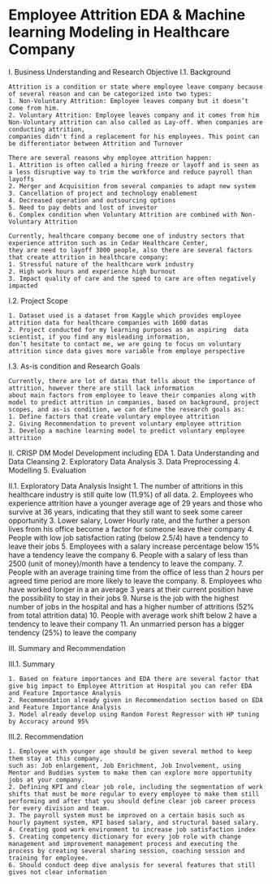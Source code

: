 # Employee Attrition EDA & Machine learning Modeling in Healthcare Company 

  I. Business Understanding and Research Objective 
  I.1. Background
  
    Attrition is a condition or state where employee leave company because of several reason and can be categorized into two types: 
    1. Non-Voluntary Attrition: Employee leaves company but it doesn’t come from him.
    2. Voluntary Attrition: Employee leaves company and it comes from him
    Non-Voluntary attrition can also called as Lay-off. When companies are conducting attrition, 
    companies didn't find a replacement for his employees. This point can be differentiator between Attrition and Turnover
    
    There are several reasons why employee attrition happen: 
    1. Attrition is often called a hiring freeze or layoff and is seen as a less disruptive way to trim the workforce and reduce payroll than layoffs
    2. Merger and Acquisition from several companies to adapt new system
    3. Cancellation of project and technology enablement
    4. Decreased operation and outsourcing options
    5. Need to pay debts and lost of investor
    6. Complex condition when Voluntary Attrition are combined with Non-Voluntary Attrition
    
    Currently, healthcare company become one of industry sectors that experience attriton such as in Cedar Healthcare Center, 
    they are need to layoff 3000 people, also there are several factors that create attrition in healthcare company:
    1. Stressful nature of the healthcare work industry
    2. High work hours and experience high burnout
    3. Impact quality of care and the speed to care are often negatively impacted
    
  I.2. Project Scope
  
    1. Dataset used is a dataset from Kaggle which provides employee attrition data for healthcare companies with 1600 datas
    2. Project conducted for my learning purposes as an aspiring  data scientist, if you find any misleading information, 
    don’t hesitate to contact me, we are going to focus on voluntary attrition since data gives more variable from employe perspective

  I.3. As-is condition and Research Goals 
  
    Currently, there are lot of datas that tells about the importance of attrition, however there are still lack information 
    about main factors from employee to leave their companies along with model to predict attrition in companies, based on background, project scopes, and as-is condition, we can define the research goals as: 
    1. Define factors that create voluntary employee attrition
    2. Giving Recommendation to prevent voluntary employee attrition
    3. Develop a machine learning model to predict voluntary employee attrition
  
II. CRISP DM Model Development including EDA
    1. Data Understanding and Data Cleansing
    2. Exploratory Data Analysis
    3. Data Preprocessing
    4. Modelling
    5. Evaluation
    
  II.1. Exploratory Data Analysis Insight
    1. The number of attritions in this healthcare industry is still quite low (11.9%) of all data.
    2. Employees who  experience attrition have a younger average age of 29 years and those who survive at 36 years,
    indicating that they still want to seek some career opportunity
    3. Lower salary, Lower Hourly rate, and the further a person lives from his office become a factor for someone leave their company
    4. People with low job satisfaction rating (below 2.5/4) have a tendency to leave their jobs
    5. Employees with a salary increase percentage below 15% have a tendency leave the company
    6. People with a salary of less than 2500 (unit of money)/month  have a tendency to leave the company.
    7. People with an average training time from the office of less than 2 hours per agreed time period are more likely to leave the company.
    8. Employees who have worked longer in a an average 3 years at their current position have the possibility to stay in their jobs
    9. Nurse is the job with the highest number of jobs in the hospital and has a higher number of attritions (52% from total attrition data)
    10. People with average work shift below 2 have a tendency to leave their company
    11. An unmarried person has a bigger tendency (25%) to leave the company

III. Summary and Recommendation

  III.1. Summary
  
    1. Based on feature importances and EDA there are several factor that give big impact to Employee Attrition at Hospital you can refer EDA and Feature Importance Analysis
    2. Recommendation already given in Recommendation section based on EDA and Feature Importance Analysis
    3. Model already develop using Random Forest Regressor with HP tuning by Accuracy around 95%
    
  III.2. Recommendation
  
    1. Employee with younger age should be given several method to keep them stay at this company, 
    such as: Job enlargement, Job Enrichment, Job Involvement, using Mentor and Buddies system to make them can explore more opportunity jobs at your company.
    2. Defining KPI and clear job role, including the segmentation of work shifts that must be more regular to every employee to make them still performing and after that you should define clear job career process for every division and team.
    3. The payroll system must be improved on a certain basis such as hourly payment system, KPI based salary, and structural based salary. 
    4. Creating good work environment to increase job satisfaction index
    5. Creating competency dictionary for every job role with change management and improvement management process and executing the process by creating several sharing session, coaching session and training for employee.
    6. Should conduct deep dive analysis for several features that still gives not clear information



